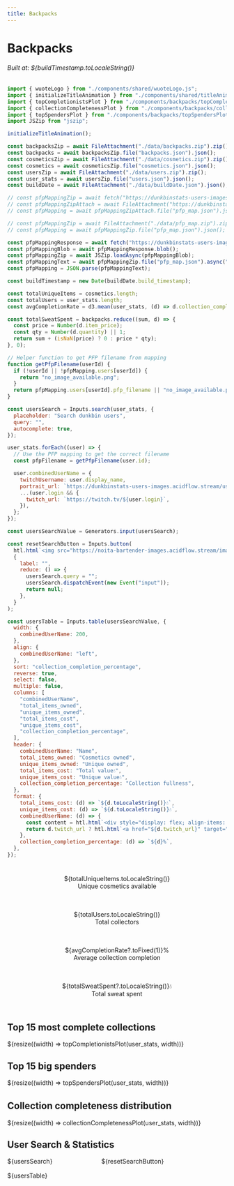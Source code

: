 ```yaml
---
title: Backpacks
---
```


<link href="custom.css" rel="stylesheet"></link>

<h1 id="backpacksTitle" class="acid-title bartender-heading-decrypted">Backpacks</h1>
<h6 id="cosmeticsTitle">Built at: ${buildTimestamp.toLocaleString()}</h6>

```js
import { wuoteLogo } from "./components/shared/wuoteLogo.js";
import { initializeTitleAnimation } from "./components/shared/titleAnimation.js";
import { topCompletionistsPlot } from "./components/backpacks/topCompletionistsPlot.js";
import { collectionCompletenessPlot } from "./components/backpacks/collectionCompletenessPlot.js";
import { topSpendersPlot } from "./components/backpacks/topSpendersPlot.js";
import JSZip from "jszip";

initializeTitleAnimation();

const backpacksZip = await FileAttachment("./data/backpacks.zip").zip();
const backpacks = await backpacksZip.file("backpacks.json").json();
const cosmeticsZip = await FileAttachment("./data/cosmetics.zip").zip();
const cosmetics = await cosmeticsZip.file("cosmetics.json").json();
const usersZip = await FileAttachment("./data/users.zip").zip();
const user_stats = await usersZip.file("users.json").json();
const buildDate = await FileAttachment("./data/buildDate.json").json();

// const pfpMappingZip = await fetch("https://dunkbinstats-users-images.acidflow.stream/pfp_map.zip");
// const pfpMappingZipAttach = await FileAttachment("https://dunkbinstats-users-images.acidflow.stream/pfp_map.zip").zip();
// const pfpMapping = await pfpMappingZipAttach.file("pfp_map.json").json();

// const pfpMappingZip = await FileAttachment("./data/pfp_map.zip").zip();
// const pfpMapping = await pfpMappingZip.file("pfp_map.json").json();

const pfpMappingResponse = await fetch("https://dunkbinstats-users-images.acidflow.stream/pfp_map.zip");
const pfpMappingBlob = await pfpMappingResponse.blob();
const pfpMappingZip = await JSZip.loadAsync(pfpMappingBlob);
const pfpMappingText = await pfpMappingZip.file("pfp_map.json").async("text");
const pfpMapping = JSON.parse(pfpMappingText);
```

```js
const buildTimestamp = new Date(buildDate.build_timestamp);
```

```js
const totalUniqueItems = cosmetics.length;
const totalUsers = user_stats.length;
const avgCompletionRate = d3.mean(user_stats, (d) => d.collection_completion_percentage);
```

```js
const totalSweatSpent = backpacks.reduce((sum, d) => {
  const price = Number(d.item_price);
  const qty = Number(d.quantity) || 1;
  return sum + (isNaN(price) ? 0 : price * qty);
}, 0);
```

```js
// Helper function to get PFP filename from mapping
function getPfpFilename(userId) {
  if (!userId || !pfpMapping.users[userId]) {
    return "no_image_available.png";
  }
  return pfpMapping.users[userId].pfp_filename || "no_image_available.png";
}
```

```js
const usersSearch = Inputs.search(user_stats, {
  placeholder: "Search dunkbin users",
  query: "",
  autocomplete: true,
});
```

```js
user_stats.forEach((user) => {
  // Use the PFP mapping to get the correct filename
  const pfpFilename = getPfpFilename(user.id);

  user.combinedUserName = {
    twitchUsername: user.display_name,
    portrait_url: `https://dunkbinstats-users-images.acidflow.stream/users_pfps/${pfpFilename}`,
    ...(user.login && {
      twitch_url: `https://twitch.tv/${user.login}`,
    }),
  };
});
```

```js
const usersSearchValue = Generators.input(usersSearch);
```

```js
const resetSearchButton = Inputs.button(
  htl.html`<img src="https://noita-bartender-images.acidflow.stream/images/icons/arrow-counterclockwise.svg" />Reset`,
  {
    label: "",
    reduce: () => {
      usersSearch.query = "";
      usersSearch.dispatchEvent(new Event("input"));
      return null;
    },
  }
);
```

```js
const usersTable = Inputs.table(usersSearchValue, {
  width: {
    combinedUserName: 200,
  },
  align: {
    combinedUserName: "left",
  },
  sort: "collection_completion_percentage",
  reverse: true,
  select: false,
  multiple: false,
  columns: [
    "combinedUserName",
    "total_items_owned",
    "unique_items_owned",
    "total_items_cost",
    "unique_items_cost",
    "collection_completion_percentage",
  ],
  header: {
    combinedUserName: "Name",
    total_items_owned: "Cosmetics owned",
    unique_items_owned: "Unique owned",
    total_items_cost: "Total value💧",
    unique_items_cost: "Unique value💧",
    collection_completion_percentage: "Collection fullness",
  },
  format: {
    total_items_cost: (d) => `${d.toLocaleString()}💧`,
    unique_items_cost: (d) => `${d.toLocaleString()}💧`,
    combinedUserName: (d) => {
      const content = htl.html`<div style="display: flex; align-items: center; gap: 8px;"><img src="${d.portrait_url}" width="48" height="48" style="image-rendering:pixelated; flex-shrink: 0;" onerror="this.src='https://dunkbinstats-users-images.acidflow.stream/users_pfps/no_image_available.png'" /><span style="white-space: nowrap;">${d.twitchUsername}</span></div>`;
      return d.twitch_url ? htl.html`<a href="${d.twitch_url}" target="_blank">${content}</a>` : content;
    },
    collection_completion_percentage: (d) => `${d}%`,
  },
});
```

<!-- Key Metrics Overview -->
<div class="grid grid-cols-4" style="grid-auto-rows: auto; margin-bottom: 2rem;">
  <div class="card" style="text-align: center; padding: 1.5rem;">
    <div class="big">${totalUniqueItems.toLocaleString()}</div>
    <div>Unique cosmetics available</div>
  </div>
  <div class="card" style="text-align: center; padding: 1.5rem;">
    <div class="big">${totalUsers.toLocaleString()}</div>
    <div>Total collectors</div>
  </div>
  <div class="card" style="text-align: center; padding: 1.5rem;">
    <div class="big">${avgCompletionRate?.toFixed(1)}%</div>
    <div>Average collection completion</div>
  </div>
  <div class="card" style="text-align: center; padding: 1.5rem;">
    <div class="big">${totalSweatSpent?.toLocaleString()}&#8288;💧</div>
    <div>Total sweat spent</div>
  </div>
</div>

<!-- Responsive Charts Section -->
<div class="grid" style="grid-template-columns: repeat(auto-fit, minmax(400px, 1fr)); gap: 1rem; margin-bottom: 2rem;">
  <div class="card">
    <h2>Top 15 most complete collections</h2>
    ${resize((width) => topCompletionistsPlot(user_stats, width))}
  </div>
  <div class="card" style="margin-bottom: 2rem;">
  <h2>Top 15 big spenders</h2>
  ${resize((width) => topSpendersPlot(user_stats, width))}
</div>
  
</div>
<div class="card">
    <h2>Collection completeness distribution</h2>
    ${resize((width) => collectionCompletenessPlot(user_stats, width))}
  </div>

<div class="card" style="margin-bottom: 1rem;">
  <h2>User Search & Statistics</h2>
  <div style="display: flex; gap: 1rem; align-items: flex-end; margin-bottom: 1rem; flex-wrap: wrap;">
    <div style="min-width: 200px;">
      ${usersSearch}
    </div>
    <div>
      ${resetSearchButton}
    </div>
  </div>
</div>

<div class="card" style="padding: 0; overflow: hidden;">
  ${usersTable}
</div>
